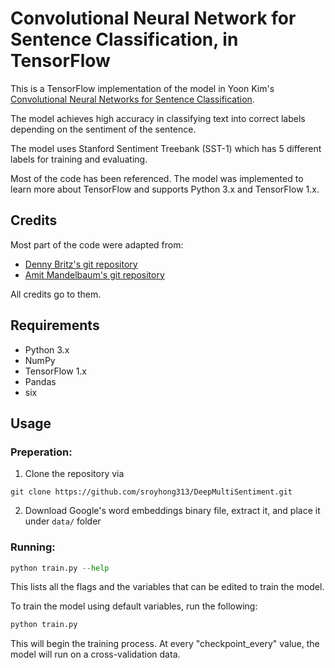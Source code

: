 # Convolutional Neural Network for Sentence Classification, in TensorFlow
This is a TensorFlow implementation of the model in Yoon Kim's [Convolutional Neural Networks for Sentence Classification](http://www.aclweb.org/anthology/D14-1181).

The model achieves high accuracy in classifying text into correct labels depending on the sentiment of the sentence.

The model uses Stanford Sentiment Treebank (SST-1) which has 5 different labels for training and evaluating.

Most of the code has been referenced.  The model was implemented to learn more about TensorFlow and supports Python 3.x and TensorFlow 1.x.

## Credits
Most part of the code were adapted from:
- [Denny Britz's git repository](https://github.com/dennybritz/cnn-text-classification-tf)
- [Amit Mandelbaum's git repository](https://github.com/mangate/ConvNetSent)

All credits go to them.

## Requirements
- Python 3.x
- NumPy
- TensorFlow 1.x
- Pandas
- six

## Usage
### Preperation:
1) Clone the repository  via
```console
git clone https://github.com/sroyhong313/DeepMultiSentiment.git
```
2) Download Google's word embeddings binary file, extract it, and place it under `data/` folder

### Running:
```python
python train.py --help
```
This lists all the flags and the variables that can be edited to train the model.

To train the model using default variables, run the following:

```python
python train.py
```

This will begin the training process. At every "checkpoint_every" value, the model will run on a cross-validation data.